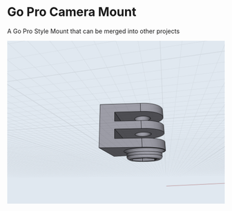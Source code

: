 # Go Pro Camera Mount

A Go Pro Style Mount that can be merged into other projects

![gopro mount 3](images/gopro_mount_3.PNG)

